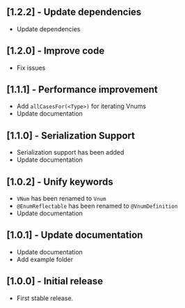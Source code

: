 ## [1.2.2] - Update dependencies
 * Update dependencies

## [1.2.0] - Improve code
 * Fix issues

## [1.1.1] - Performance improvement
 * Add ```allCasesFor(<Type>)``` for iterating Vnums
 * Update documentation

## [1.1.0] - Serialization Support
 * Serialization support has been added
 * Update documentation

## [1.0.2] - Unify keywords
 * ```VNum``` has been renamed to ```Vnum```
 * ```@EnumReflectable``` has been renamed to ```@VnumDefinition```
 * Update documentation
## [1.0.1] - Update documentation
 * Update documentation
 * Add example folder
## [1.0.0] - Initial release

* First stable release.
